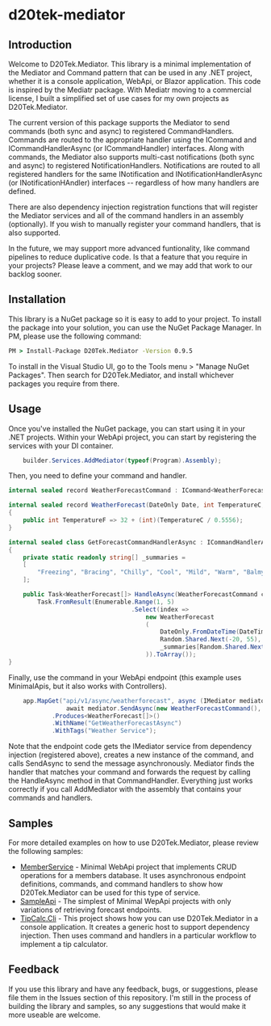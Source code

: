# d20tek-mediator

## Introduction
Welcome to D20Tek.Mediator. This library is a minimal implementation of the Mediator and Command pattern that can be used in any .NET project, whether it is a console application, WebApi, or Blazor application. This code is inspired by the Mediatr package. With Mediatr moving to a commercial license, I built a simplified set of use cases for my own projects as D20Tek.Mediator.

The current version of this package supports the Mediator to send commands (both sync and async) to registered CommandHandlers. Commands are routed to the appropriate handler using the ICommand and ICommandHandlerAsync (or ICommandHandler) interfaces.
Along with commands, the Mediator also supports multi-cast notifications (both sync and async) to registered NotificationHandlers. Notifications are routed to all registered handlers for the same INotification and INotificationHandlerAsync (or INotificationHAndler) interfaces -- regardless of how many handlers are defined.

There are also dependency injection registration functions that will register the Mediator services and all of the command handlers in an assembly (optionally). If you wish to manually register your command handlers, that is also supported.

In the future, we may support more advanced funtionality, like command pipelines to reduce duplicative code. Is that a feature that you require in your projects? Please leave a comment, and we may add that work to our backlog sooner.

## Installation
This library is a NuGet package so it is easy to add to your project. To install the package into your solution, you can use the NuGet Package Manager. In PM, please use the following command:

```cmd
PM > Install-Package D20Tek.Mediator -Version 0.9.5
```

To install in the Visual Studio UI, go to the Tools menu > "Manage NuGet Packages". Then search for D20Tek.Mediator, and install whichever packages you require from there.

## Usage
Once you've installed the NuGet package, you can start using it in your .NET projects. Within your WebApi project, you can start by registering the services with your DI container.

```csharp
    builder.Services.AddMediator(typeof(Program).Assembly);
```

Then, you need to define your command and handler.

```csharp
internal sealed record WeatherForecastCommand : ICommand<WeatherForecast[]>;

internal sealed record WeatherForecast(DateOnly Date, int TemperatureC, string? Summary)
{
    public int TemperatureF => 32 + (int)(TemperatureC / 0.5556);
}

internal sealed class GetForecastCommandHandlerAsync : ICommandHandlerAsync<WeatherForecastCommand, WeatherForecast[]>
{
    private static readonly string[] _summaries =
    [
        "Freezing", "Bracing", "Chilly", "Cool", "Mild", "Warm", "Balmy", "Hot", "Sweltering", "Scorching"
    ];

    public Task<WeatherForecast[]> HandleAsync(WeatherForecastCommand command, CancellationToken cancellationToken) =>
        Task.FromResult(Enumerable.Range(1, 5)
                                  .Select(index =>
                                      new WeatherForecast
                                      (
                                          DateOnly.FromDateTime(DateTime.Now.AddDays(index)),
                                          Random.Shared.Next(-20, 55),
                                          _summaries[Random.Shared.Next(_summaries.Length)]
                                      )).ToArray());
}
```

Finally, use the command in your WebApi endpoint (this example uses MinimalApis, but it also works with Controllers).

```csharp
    app.MapGet("api/v1/async/weatherforecast", async (IMediator mediator, CancellationToken cancellationToken) =>
                await mediator.SendAsync(new WeatherForecastCommand(), cancellationToken))
            .Produces<WeatherForecast[]>()
            .WithName("GetWeatherForecastAsync")
            .WithTags("Weather Service");
```

Note that the endpoint code gets the IMediator service from dependency injection (registered above), creates a new instance of the command, and calls SendAsync to send the message asynchronously. Mediator finds the handler that matches your command and forwards the request by calling the HandleAsync method in that CommandHandler. Everything just works correctly if you call AddMediator with the assembly that contains your commands and handlers.

## Samples
For more detailed examples on how to use D20Tek.Mediator, please review the following samples:

* [MemberService](samples/MemberService) - Minimal WebApi project that implements CRUD operations for a members database. It uses asynchronous endpoint definitions, commands, and command handlers to show how D20Tek.Mediator can be used for this type of service.
* [SampleApi](samples/SampleApi) - The simplest of Minimal WepApi projects with only variations of retrieving forecast endpoints.
* [TipCalc.Cli](samples/TipCalc.Cli) - This project shows how you can use D20Tek.Mediator in a console application. It creates a generic host to support dependency injection. Then uses command and handlers in a particular workflow to implement a tip calculator.

## Feedback
If you use this library and have any feedback, bugs, or suggestions, please file them in the Issues section of this repository. I'm still in the process of building the library and samples, so any suggestions that would make it more useable are welcome.
